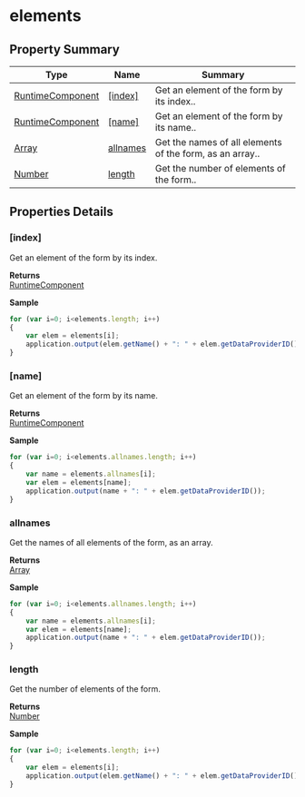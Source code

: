 #  elements


## Property Summary

| Type                                                  | Name                    | Summary                                                                                                           |
| ----------------------------------------------------- | ----------------------- | ----------------------------------------------------------------------------------------------------------------- |
| [RuntimeComponent](elements/RuntimeComponent.md) | [[index]](elements.md#[index])                   | Get an element of the form by its index..                                    |
| [RuntimeComponent](elements/RuntimeComponent.md) | [[name]](elements.md#[name])                   | Get an element of the form by its name..                                    |
| [Array](../../JSLib/Array.md) | [allnames](elements.md#allnames)                   | Get the names of all elements of the form, as an array..                                    |
| [Number](../../JSLib/Number.md) | [length](elements.md#length)                   | Get the number of elements of the form..                                    |

## Properties Details

### [index]

Get an element of the form by its index.

**Returns**\
[RuntimeComponent](elements/RuntimeComponent.md) 


**Sample**

```javascript
for (var i=0; i<elements.length; i++)
{
	var elem = elements[i];
	application.output(elem.getName() + ": " + elem.getDataProviderID());
}
```
### [name]

Get an element of the form by its name.

**Returns**\
[RuntimeComponent](elements/RuntimeComponent.md) 


**Sample**

```javascript
for (var i=0; i<elements.allnames.length; i++)
{
	var name = elements.allnames[i];
	var elem = elements[name];
	application.output(name + ": " + elem.getDataProviderID());	
}
```
### allnames

Get the names of all elements of the form, as an array.

**Returns**\
[Array](../../JSLib/Array.md) 


**Sample**

```javascript
for (var i=0; i<elements.allnames.length; i++)
{
	var name = elements.allnames[i];
	var elem = elements[name];
	application.output(name + ": " + elem.getDataProviderID());	
}
```
### length

Get the number of elements of the form.

**Returns**\
[Number](../../JSLib/Number.md) 


**Sample**

```javascript
for (var i=0; i<elements.length; i++)
{
	var elem = elements[i];
	application.output(elem.getName() + ": " + elem.getDataProviderID());
}
```

